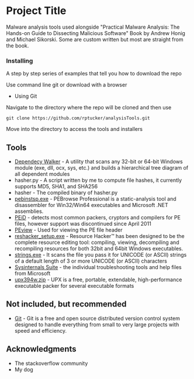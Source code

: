 # Project Title

Malware analysis tools used alongside "Practical Malware Analysis: The Hands-on Guide to Dissecting Malicious Software" Book by Andrew Honig and Michael Sikorski. Some are custom written but most are straight from the book.


### Installing

A step by step series of examples that tell you how to download the repo

Use command line git or download with a browser


* Using Git

Navigate to the directory where the repo will be cloned and then use
```
git clone https://github.com/rptucker/analysisTools.git
```
Move into the directory to access the tools and installers

## Tools
* [Dependecy Walker](http://www.dependencywalker.com/) - A utility that scans any 32-bit or 64-bit Windows module (exe, dll, ocx, sys, etc.) and builds a hierarchical tree diagram of all dependent modules
* hasher.py - A script written by me to compute file hashes, it currently supports MD5, SHA1, and SHA256
* hasher - The compiled binary of hasher.py
* [pebinstsp.exe](http://www.smidgeonsoft.prohosting.com/pebrowse-pro-file-viewer.html) - PEBrowse Professional is a static-analysis tool and disassembler for Win32/Win64 executables and Microsoft .NET assemblies. 
* [PEiD](https://www.aldeid.com/wiki/PEiD) - detects most common packers, cryptors and compilers for PE files, however support was discontinued since April 2011
* [PEview](https://www.aldeid.com/wiki/PEView) - Used for viewing the PE file header
* [reshacker_setup.exe](http://www.angusj.com/resourcehacker/#download) - Resource Hacker™ has been designed to be the complete resource editing tool: compiling, viewing, decompiling and recompiling resources for both 32bit and 64bit Windows executables.
* [strings.exe](https://docs.microsoft.com/en-us/sysinternals/downloads/strings) - It scans the file you pass it for UNICODE (or ASCII) strings of a default length of 3 or more UNICODE (or ASCII) characters
* [Sysinternals Suite](https://docs.microsoft.com/en-us/sysinternals/downloads/sysinternals-suite) - the individual troubleshooting tools and help files from Microsoft
* [upx394w.zip](https://upx.github.io/) - UPX is a free, portable, extendable, high-performance executable packer for several executable formats

## Not included, but recommended
* [Git](https://github.com/git-for-windows/git/releases/download/v2.10.0.windows.1/Git-2.10.0-32-bit.exe) - Git is a free and open source distributed version control system designed to handle everything from small to very large projects with speed and efficiency. 

## Acknowledgments

* The stackoverflow community
* My dog
